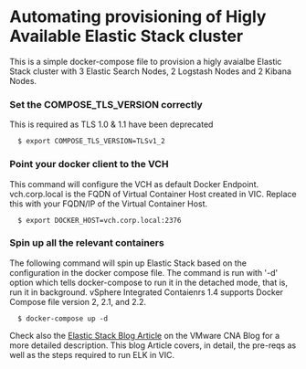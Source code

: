 # Automating provisioning of Higly Available Elastic Stack cluster

This is a simple docker-compose file to provision a higly avaialbe Elastic Stack cluster with 3 Elastic Search Nodes, 2 Logstash Nodes and 2 Kibana Nodes.

### Set the COMPOSE_TLS_VERSION correctly
This is required as TLS 1.0 & 1.1 have been deprecated

```
  $ export COMPOSE_TLS_VERSION=TLSv1_2
```

### Point your docker client to the VCH
This command will configure the VCH as default Docker Endpoint. vch.corp.local is the FQDN of Virtual Container Host created in VIC. Replace this with your FQDN/IP of the Virtual Container Host. 
 
```
  $ export DOCKER_HOST=vch.corp.local:2376
```
 
 
### Spin up all the relevant containers
The following command will spin up Elastic Stack based on the configuration in the docker compose file. The command is run with '-d' option which tells docker-compose to run it in the detached mode, that is, run it in background. vSphere Integrated Contaienrs 1.4 supports Docker Compose file version 2, 2.1, and 2.2.
 
```
  $ docker-compose up -d
```


Check also the [Elastic Stack Blog Article](https://blogs.vmware.com/cloudnative/2018/07/19/getting-started-with-elastic-stack-on-vsphere-integrated-containers/) on the VMware CNA Blog for a more detailed description. This blog Article covers, in detail, the pre-reqs as well as the steps required to run ELK in VIC.
